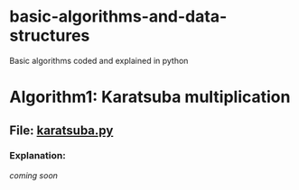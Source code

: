 # basic-algorithms-and-data-structures
Basic algorithms coded and explained in python

# Algorithm1: Karatsuba multiplication

## File: [karatsuba.py](https://github.com/arorarahul/basic-algorithms-and-data-structures/blob/master/karatsuba.py)

### Explanation:

*coming soon*


